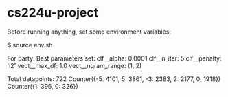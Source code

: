 # cs224u-project

Before running anything, set some environment variables:

$ source env.sh


For party:
Best parameters set:
	clf__alpha: 0.0001
	clf__n_iter: 5
	clf__penalty: 'l2'
	vect__max_df: 1.0
	vect__ngram_range: (1, 2)


Total datapoints: 722
Counter({-5: 4101, 5: 3861, -3: 2383, 2: 2177, 0: 1918})
Counter({1: 396, 0: 326})